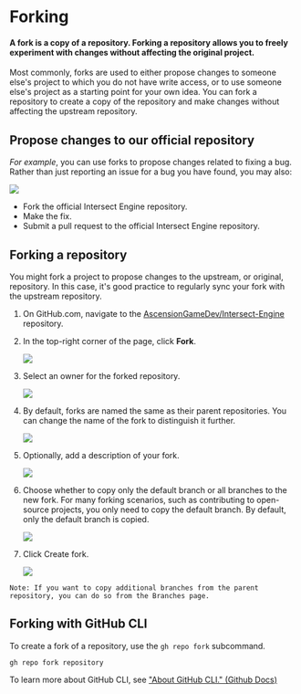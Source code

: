 # Forking
#### A fork is a copy of a repository. Forking a repository allows you to freely experiment with changes without affecting the original project.

Most commonly, forks are used to either propose changes to someone else's project to which you do not have write access, or to use someone else's project as a starting point for your own idea. You can fork a repository to create a copy of the repository and make changes without affecting the upstream repository.

## Propose changes to our official repository

_For example_, you can use forks to propose changes related to fixing a bug. Rather than just reporting an issue for a bug you have found, you may also:

![](https://s3.us-east-2.amazonaws.com/ascensiongamedev/filehost/d7f0cafd118bcffebb9716b74c5c16d3.png)

* Fork the official Intersect Engine repository.
* Make the fix.
* Submit a pull request to the official Intersect Engine repository.



## Forking a repository

You might fork a project to propose changes to the upstream, or original, repository. In this case, it's good practice to regularly sync your fork with the upstream repository.


1. On GitHub.com, navigate to the [AscensionGameDev/Intersect-Engine](https://github.com/AscensionGameDev/Intersect-Engine) repository.


3. In the top-right corner of the page, click **Fork**.

   ![](https://s3.us-east-2.amazonaws.com/ascensiongamedev/filehost/680070ea8ea1cc078d13271227e078c9.png)


3. Select an owner for the forked repository.

   ![](https://s3.us-east-2.amazonaws.com/ascensiongamedev/filehost/4521b82af1c14fe325839e450294be23.png)


4. By default, forks are named the same as their parent repositories. You can change the name of the fork to distinguish it further.

   ![](https://s3.us-east-2.amazonaws.com/ascensiongamedev/filehost/acb38e896a45b54b16e1a0dfa596d585.png)


5. Optionally, add a description of your fork.

   ![](https://s3.us-east-2.amazonaws.com/ascensiongamedev/filehost/73f66cba456ed797c3bef98bc5d5bbdd.png)


6. Choose whether to copy only the default branch or all branches to the new fork. For many forking scenarios, such as contributing to open-source projects, you only need to copy the default branch. By default, only the default branch is copied.

   ![](https://s3.us-east-2.amazonaws.com/ascensiongamedev/filehost/499f34fc98661c79f34f9facce24c7ba.png)


7. Click Create fork.

   ![](https://s3.us-east-2.amazonaws.com/ascensiongamedev/filehost/b8ac87ff48db5b6b34e23f86abfbce8b.png)


```
Note: If you want to copy additional branches from the parent repository, you can do so from the Branches page.
```

## Forking with GitHub CLI

To create a fork of a repository, use the ``gh repo fork`` subcommand.
```
gh repo fork repository
```

To learn more about GitHub CLI, see ["About GitHub CLI." (Github Docs)](https://docs.github.com/en/github-cli/github-cli/about-github-cli)